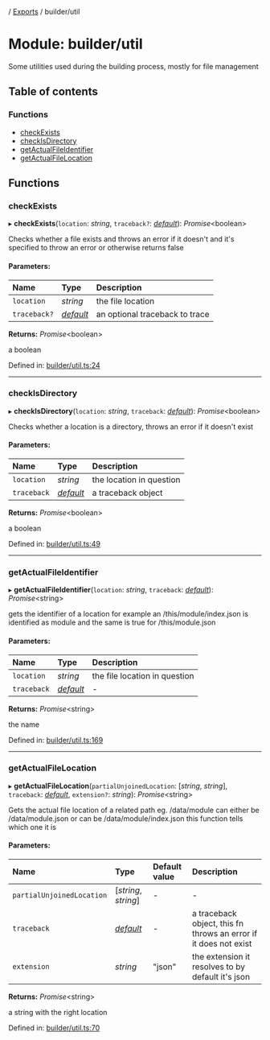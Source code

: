 [](../README.md) / [Exports](../modules.md) / builder/util

# Module: builder/util

Some utilities used during the building process, mostly for file
management

## Table of contents

### Functions

- [checkExists](builder_util.md#checkexists)
- [checkIsDirectory](builder_util.md#checkisdirectory)
- [getActualFileIdentifier](builder_util.md#getactualfileidentifier)
- [getActualFileLocation](builder_util.md#getactualfilelocation)

## Functions

### checkExists

▸ **checkExists**(`location`: *string*, `traceback?`: [*default*](../classes/builder_traceback.default.md)): *Promise*<boolean\>

Checks whether a file exists and throws an error if it doesn't
and it's specified to throw an error or otherwise returns false

#### Parameters:

Name | Type | Description |
:------ | :------ | :------ |
`location` | *string* | the file location   |
`traceback?` | [*default*](../classes/builder_traceback.default.md) | an optional traceback to trace   |

**Returns:** *Promise*<boolean\>

a boolean

Defined in: [builder/util.ts:24](https://github.com/onzag/itemize/blob/11a98dec/builder/util.ts#L24)

___

### checkIsDirectory

▸ **checkIsDirectory**(`location`: *string*, `traceback`: [*default*](../classes/builder_traceback.default.md)): *Promise*<boolean\>

Checks whether a location is a directory,
throws an error if it doesn't exist

#### Parameters:

Name | Type | Description |
:------ | :------ | :------ |
`location` | *string* | the location in question   |
`traceback` | [*default*](../classes/builder_traceback.default.md) | a traceback object   |

**Returns:** *Promise*<boolean\>

a boolean

Defined in: [builder/util.ts:49](https://github.com/onzag/itemize/blob/11a98dec/builder/util.ts#L49)

___

### getActualFileIdentifier

▸ **getActualFileIdentifier**(`location`: *string*, `traceback`: [*default*](../classes/builder_traceback.default.md)): *Promise*<string\>

gets the identifier of a location
for example an /this/module/index.json is identified as
module and the same is true for /this/module.json

#### Parameters:

Name | Type | Description |
:------ | :------ | :------ |
`location` | *string* | the file location in question   |
`traceback` | [*default*](../classes/builder_traceback.default.md) | - |

**Returns:** *Promise*<string\>

the name

Defined in: [builder/util.ts:169](https://github.com/onzag/itemize/blob/11a98dec/builder/util.ts#L169)

___

### getActualFileLocation

▸ **getActualFileLocation**(`partialUnjoinedLocation`: [*string*, *string*], `traceback`: [*default*](../classes/builder_traceback.default.md), `extension?`: *string*): *Promise*<string\>

Gets the actual file location of a related path
eg. /data/module can either be /data/module.json or
can be /data/module/index.json this function tells which
one it is

#### Parameters:

Name | Type | Default value | Description |
:------ | :------ | :------ | :------ |
`partialUnjoinedLocation` | [*string*, *string*] | - | - |
`traceback` | [*default*](../classes/builder_traceback.default.md) | - | a traceback object, this fn throws an error if it                          does not exist   |
`extension` | *string* | "json" | the extension it resolves to by default it's json   |

**Returns:** *Promise*<string\>

a string with the right location

Defined in: [builder/util.ts:70](https://github.com/onzag/itemize/blob/11a98dec/builder/util.ts#L70)
